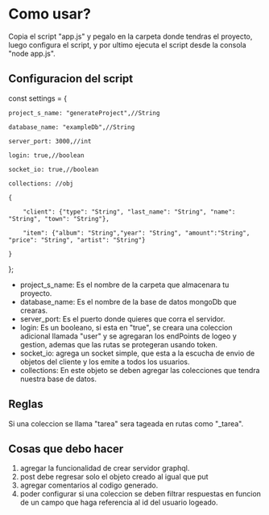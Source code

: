 # Como usar?

Copia el script "app.js" y pegalo en la carpeta donde tendras el proyecto,  luego configura el script, y por ultimo ejecuta el script desde la consola "node app.js".

## Configuracion del script

const settings = {

    project_s_name: "generateProject",//String

    database_name: "exampleDb",//String

    server_port: 3000,//int

    login: true,//boolean

    socket_io: true,//boolean

    collections: //obj

    {

        "client": {"type": "String", "last_name": "String", "name": "String", "town": "String"},

        "item": {"album": "String","year": "String", "amount":"String", "price": "String", "artist": "String"}

    }

};

* project_s_name: Es el nombre de la carpeta que almacenara tu proyecto.
* database_name: Es el nombre de la base de datos mongoDb que crearas.
* server_port: Es el puerto donde quieres que corra el servidor.
* login: Es un booleano, si esta en "true", se creara una coleccion adicional llamada "user" y se agregaran los endPoints de logeo y gestion, ademas que las rutas se protegeran usando token.
* socket_io: agrega un socket simple, que esta a la escucha de envio de objetos del cliente y los emite a todos los usuarios.
* collections: En este objeto se deben agregar las colecciones que tendra nuestra base de datos.

## Reglas

Si una coleccion se llama "tarea" sera tageada en rutas como "_tarea".

## Cosas que debo hacer

1. agregar la funcionalidad de crear servidor graphql.
2. post debe regresar solo el objeto creado al igual que put
3. agregar comentarios al codigo generado.
4. poder configurar si una coleccion se deben filtrar respuestas en funcion de un campo que haga referencia al id del usuario logeado.